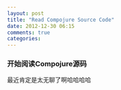 ```yaml
---
layout: post
title: "Read Compojure Source Code"
date: 2012-12-30 06:15
comments: true
categories: 
---
```



### 开始阅读Compojure源码

最近肯定是太无聊了啊哈哈哈哈

